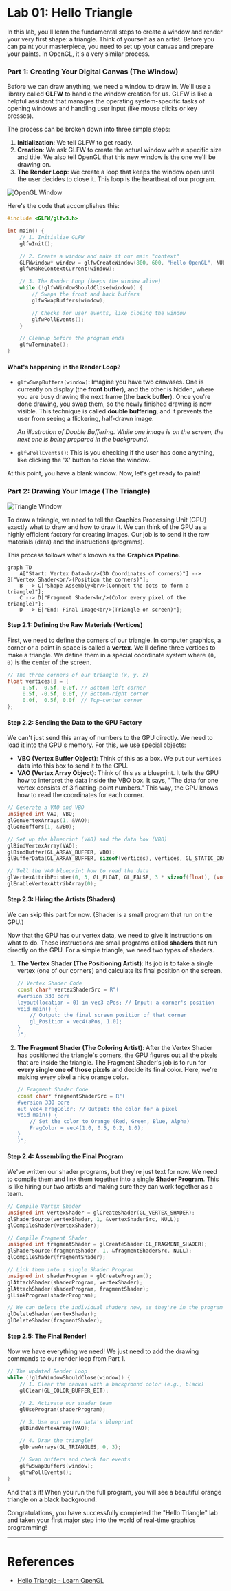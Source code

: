 # Lab 01: Hello Triangle

In this lab, you'll learn the fundamental steps to create a window and render your very first shape: a triangle. Think of yourself as an artist. Before you can paint your masterpiece, you need to set up your canvas and prepare your paints. In OpenGL, it's a very similar process.

### Part 1: Creating Your Digital Canvas (The Window)

Before we can draw anything, we need a window to draw in. We'll use a library called **GLFW** to handle the window creation for us. GLFW is like a helpful assistant that manages the operating system-specific tasks of opening windows and handling user input (like mouse clicks or key presses).

The process can be broken down into three simple steps:

1.  **Initialization**: We tell GLFW to get ready.
2.  **Creation**: We ask GLFW to create the actual window with a specific size and title. We also tell OpenGL that this new window is the one we'll be drawing on.
3.  **The Render Loop**: We create a loop that keeps the window open until the user decides to close it. This loop is the heartbeat of our program.

![OpenGL Window](/public/images/hello-triangle-window-1.png)

Here's the code that accomplishes this:

```cpp
#include <GLFW/glfw3.h>

int main() {
    // 1. Initialize GLFW
    glfwInit();

    // 2. Create a window and make it our main "context"
    GLFWwindow* window = glfwCreateWindow(800, 600, "Hello OpenGL", NULL, NULL);
    glfwMakeContextCurrent(window);

    // 3. The Render Loop (keeps the window alive)
    while (!glfwWindowShouldClose(window)) {
        // Swaps the front and back buffers
        glfwSwapBuffers(window);

        // Checks for user events, like closing the window
        glfwPollEvents();
    }

    // Cleanup before the program ends
    glfwTerminate();
}
```

#### What's happening in the Render Loop?

*   `glfwSwapBuffers(window)`: Imagine you have two canvases. One is currently on display (the **front buffer**), and the other is hidden, where you are busy drawing the next frame (the **back buffer**). Once you're done drawing, you swap them, so the newly finished drawing is now visible. This technique is called **double buffering**, and it prevents the user from seeing a flickering, half-drawn image.

    *An illustration of Double Buffering. While one image is on the screen, the next one is being prepared in the background.*

*   `glfwPollEvents()`: This is you checking if the user has done anything, like clicking the 'X' button to close the window.

At this point, you have a blank window. Now, let's get ready to paint!

### Part 2: Drawing Your Image (The Triangle)

![Triangle Window](/public/images/hello-triangle-window-2.png)

To draw a triangle, we need to tell the Graphics Processing Unit (GPU) exactly what to draw and how to draw it. We can think of the GPU as a highly efficient factory for creating images. Our job is to send it the raw materials (data) and the instructions (programs).

This process follows what's known as the **Graphics Pipeline**.

```mermaid
graph TD
    A["Start: Vertex Data<br/>(3D Coordinates of corners)"] --> B["Vertex Shader<br/>(Position the corners)"];
    B --> C["Shape Assembly<br/>(Connect the dots to form a triangle)"];
    C --> D["Fragment Shader<br/>(Color every pixel of the triangle)"];
    D --> E["End: Final Image<br/>(Triangle on screen)"];
```

#### Step 2.1: Defining the Raw Materials (Vertices)

First, we need to define the corners of our triangle. In computer graphics, a corner or a point in space is called a **vertex**. We'll define three vertices to make a triangle. We define them in a special coordinate system where `(0, 0)` is the center of the screen.

```cpp
// The three corners of our triangle (x, y, z)
float vertices[] = {
    -0.5f, -0.5f, 0.0f, // Bottom-left corner
     0.5f, -0.5f, 0.0f, // Bottom-right corner
     0.0f,  0.5f, 0.0f  // Top-center corner
};
```

#### Step 2.2: Sending the Data to the GPU Factory

We can't just send this array of numbers to the GPU directly. We need to load it into the GPU's memory. For this, we use special objects:

*   **VBO (Vertex Buffer Object)**: Think of this as a box. We put our `vertices` data into this box to send it to the GPU.
*   **VAO (Vertex Array Object)**: Think of this as a blueprint. It tells the GPU how to interpret the data inside the VBO box. It says, "The data for one vertex consists of 3 floating-point numbers." This way, the GPU knows how to read the coordinates for each corner.

```cpp
// Generate a VAO and VBO
unsigned int VAO, VBO;
glGenVertexArrays(1, &VAO);
glGenBuffers(1, &VBO);

// Set up the blueprint (VAO) and the data box (VBO)
glBindVertexArray(VAO);
glBindBuffer(GL_ARRAY_BUFFER, VBO);
glBufferData(GL_ARRAY_BUFFER, sizeof(vertices), vertices, GL_STATIC_DRAW);

// Tell the VAO blueprint how to read the data
glVertexAttribPointer(0, 3, GL_FLOAT, GL_FALSE, 3 * sizeof(float), (void*)0);
glEnableVertexAttribArray(0);
```

#### Step 2.3: Hiring the Artists (Shaders)

We can skip this part for now. (Shader is a small program that run on the GPU.)

Now that the GPU has our vertex data, we need to give it instructions on what to do. These instructions are small programs called **shaders** that run directly on the GPU. For a simple triangle, we need two types of shaders.

1.  **The Vertex Shader (The Positioning Artist)**: Its job is to take a single vertex (one of our corners) and calculate its final position on the screen.

    ```cpp
    // Vertex Shader Code
    const char* vertexShaderSrc = R"(
    #version 330 core
    layout(location = 0) in vec3 aPos; // Input: a corner's position
    void main() {
        // Output: the final screen position of that corner
        gl_Position = vec4(aPos, 1.0);
    }
    )";
    ```

2.  **The Fragment Shader (The Coloring Artist)**: After the Vertex Shader has positioned the triangle's corners, the GPU figures out all the pixels that are inside the triangle. The Fragment Shader's job is to run for **every single one of those pixels** and decide its final color. Here, we're making every pixel a nice orange color.

    ```cpp
    // Fragment Shader Code
    const char* fragmentShaderSrc = R"(
    #version 330 core
    out vec4 FragColor; // Output: the color for a pixel
    void main() {
        // Set the color to Orange (Red, Green, Blue, Alpha)
        FragColor = vec4(1.0, 0.5, 0.2, 1.0);
    }
    )";
    ```

#### Step 2.4: Assembling the Final Program

We've written our shader programs, but they're just text for now. We need to compile them and link them together into a single **Shader Program**. This is like hiring our two artists and making sure they can work together as a team.

```cpp
// Compile Vertex Shader
unsigned int vertexShader = glCreateShader(GL_VERTEX_SHADER);
glShaderSource(vertexShader, 1, &vertexShaderSrc, NULL);
glCompileShader(vertexShader);

// Compile Fragment Shader
unsigned int fragmentShader = glCreateShader(GL_FRAGMENT_SHADER);
glShaderSource(fragmentShader, 1, &fragmentShaderSrc, NULL);
glCompileShader(fragmentShader);

// Link them into a single Shader Program
unsigned int shaderProgram = glCreateProgram();
glAttachShader(shaderProgram, vertexShader);
glAttachShader(shaderProgram, fragmentShader);
glLinkProgram(shaderProgram);

// We can delete the individual shaders now, as they're in the program
glDeleteShader(vertexShader);
glDeleteShader(fragmentShader);
```

#### Step 2.5: The Final Render!

Now we have everything we need! We just need to add the drawing commands to our render loop from Part 1.

```cpp
// The updated Render Loop
while (!glfwWindowShouldClose(window)) {
    // 1. Clear the canvas with a background color (e.g., black)
    glClear(GL_COLOR_BUFFER_BIT);

    // 2. Activate our shader team
    glUseProgram(shaderProgram);

    // 3. Use our vertex data's blueprint
    glBindVertexArray(VAO);

    // 4. Draw the triangle!
    glDrawArrays(GL_TRIANGLES, 0, 3);

    // Swap buffers and check for events
    glfwSwapBuffers(window);
    glfwPollEvents();
}
```

And that's it! When you run the full program, you will see a beautiful orange triangle on a black background.

Congratulations, you have successfully completed the "Hello Triangle" lab and taken your first major step into the world of real-time graphics programming!

---

# References

- [Hello Triangle - Learn OpenGL](https://learnopengl.com/Getting-started/Hello-Triangle)
